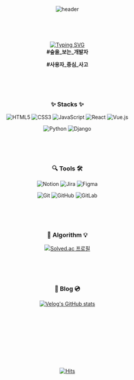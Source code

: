 <div align="center">

<!-- 헤더 로고 설정 -->
![header](https://capsule-render.vercel.app/api?type=venom&color=timeGradient&height=300&section=header&text=Hi,%20zaru!&fontSize=96)

<br/>
<br/>
<br/>

<!-- 자기 소개 -->
[![Typing SVG](https://readme-typing-svg.demolab.com?font=Fira+Code&size=28&pause=1000&color=FFFFFF&center=true&vCenter=true&random=false&width=800&lines=%F0%9F%A5%94+I'm+Front-end+Developer!+%F0%9F%8C%B1)](https://git.io/typing-svg)  
**#숲을_보는_개발자**  

**#사용자_중심_사고**

<br/>
<br/>
<br/>
  
### ✨ Stacks ✨

<!-- 기술 스택 -->

![HTML5](https://img.shields.io/badge/html5-%23E34F26.svg?style=for-the-badge&logo=html5&logoColor=white)
![CSS3](https://img.shields.io/badge/css3-%231572B6.svg?style=for-the-badge&logo=css3&logoColor=white)
![JavaScript](https://img.shields.io/badge/javascript-%23323330.svg?style=for-the-badge&logo=javascript&logoColor=%23F7DF1E)
![React](https://img.shields.io/badge/react-%2320232a.svg?style=for-the-badge&logo=react&logoColor=%2361DAFB)
![Vue.js](https://img.shields.io/badge/vuejs-%2335495e.svg?style=for-the-badge&logo=vuedotjs&logoColor=%234FC08D)
  

![Python](https://img.shields.io/badge/python-3670A0?style=for-the-badge&logo=python&logoColor=ffdd54)
![Django](https://img.shields.io/badge/django-%23092E20.svg?style=for-the-badge&logo=django&logoColor=white)

<br/>
<br/>
<br/>


### 🔍 Tools 🛠
![Notion](https://img.shields.io/badge/Notion-%23000000.svg?style=for-the-badge&logo=notion&logoColor=white)
![Jira](https://img.shields.io/badge/jira-%230A0FFF.svg?style=for-the-badge&logo=jira&logoColor=white)
![Figma](https://img.shields.io/badge/figma-%23F24E1E.svg?style=for-the-badge&logo=figma&logoColor=white)  

![Git](https://img.shields.io/badge/git-%23F05033.svg?style=for-the-badge&logo=git&logoColor=white)
![GitHub](https://img.shields.io/badge/github-%23121011.svg?style=for-the-badge&logo=github&logoColor=white)
![GitLab](https://img.shields.io/badge/gitlab-%23181717.svg?style=for-the-badge&logo=gitlab&logoColor=white)

<br/>
<br/>
<br/>

### 💬 Algorithm 💡  

[![Solved.ac 프로필](http://mazassumnida.wtf/api/v2/generate_badge?boj=zaru)](https://solved.ac/zaru)  

<br/>
<br/>
<br/>

### 📂 Blog 💿  
[![Velog's GitHub stats](https://velog-readme-stats.vercel.app/api?name=zaru)](https://velog.io/@zaru/posts)

<br/>
<br/>
<br/>
<br/>
<br/>
<br/>
<br/>
<br/>

[![Hits](https://hits.seeyoufarm.com/api/count/incr/badge.svg?url=https%3A%2F%2Fgithub.com%2Fzzarru%2Fhit-counter&count_bg=%23629EE3&title_bg=%23DFF8FF&icon=&icon_color=%23FFFFFF&title=hits&edge_flat=false)](https://hits.seeyoufarm.com)
</div> 
